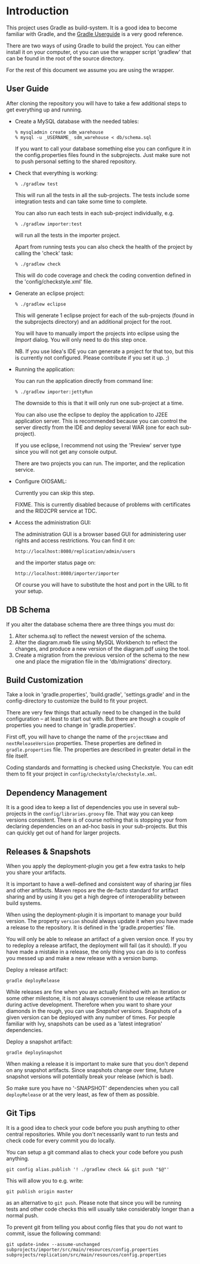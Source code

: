 Introduction
============

This project uses Gradle as build-system. It is a good idea to become familiar
with Gradle, and the [Gradle Userguide](http://gradle.org/documentation.html)
is a very good reference.

There are two ways of using Gradle to build the project. You can either
install it on your computer, ot you can use the wrapper script 'gradlew' that
can be found in the root of the source directory.

For the rest of this document we assume you are using the wrapper.

User Guide
----------

After cloning the repository you will have to take a few additional steps to
get everything up and running.

*   Create a MySQL database with the needed tables:

        % mysqladmin create sdm_warehouse
        % mysql -u _USERNAME_ sdm_warehouse < db/schema.sql

    If you want to call your database something else you can configure it in the
    config.properties files found in the subprojects. Just make sure not to push
    personal setting to the shared repository.

*   Check that everything is working:

        % ./gradlew test
    
    This will run all the tests in all the sub-projects. The tests include
    some integration tests and can take some time to complete.
    
    You can also run each tests in each sub-project individually, e.g.
    
        % ./gradlew importer:test
    
    will run all the tests in the importer project. 
    
    Apart from running tests you can also check the health of the project by
    calling the 'check' task:
    
        % ./gradlew check
    
    This will do code coverage and check the coding convention defined in the
    'config/checkstyle.xml' file.

*   Generate an eclipse project:
    
        % ./gradlew eclipse
    
    This will generate 1 eclipse project for each of the sub-projects (found in 
    the subprojects directory) and an additional project for the root.

    You will have to manually import the projects into eclipse using the _Import_
    dialog. You will only need to do this step once.
    
    NB. If you use Idea's IDE you can generate a project for that too, but this
    is currently not configured. Please contribute if you set it up. ;)

*   Running the application:

    You can run the application directly from command line:
    
        % ./gradlew importer:jettyRun
    
    The downside to this is that it will only run one sub-project at a time.

    You can also use the eclipse to deploy the application to J2EE application
    server. This is recommended because you can control the server directly
    from the IDE and deploy several WAR (one for each sub-project). 

    If you use eclipse, I recommend not using the 'Preview' server type since
    you will not get any console output.

    There are two projects you can run. The importer, and the replication
    service.

*   Configure OIOSAML:
    
    Currently you can skip this step.
    
    FIXME. This is currently disabled because of problems with certificates
    and the RID2CPR service at TDC.

*   Access the administration GUI:

    The administration GUI is a browser based GUI for administering user
    rights and access restrictions. You can find it on:

        http://localhost:8080/replication/admin/users

    and the importer status page on:

        http://localhost:8080/importer/importer

    Of course you will have to substitute the host and port in the URL to fit
    your setup.

DB Schema
---------

If you alter the database schema there are three things you must do:

1.  Alter schema.sql to reflect the newest version of the schema.
2.  Alter the diagram.mwb file using MySQL Workbench to reflect the changes,
    and produce a new version of the diagram.pdf using the tool.
3.  Create a migration from the previous version of the schema to the new one
    and place the migration file in the 'db/migrations' directory. 

Build Customization
-------------------

Take a look in 'gradle.properties', 'build.gradle', 'settings.gradle' and in
the config-directory to customize the build to fit your project.

There are very few things that actually need to be changed in the build
configuration – at least to start out with.
But there are though a couple of properties you need to change in
'gradle.properties'.

First off, you will have to change the name of the `projectName` and
`nextReleaseVersion` properties. These properties are defined in
`gradle.properties` file. The properties are described in greater detail in
the file itself.

Coding standards and formatting is checked using Checkstyle. You can edit them
to fit your project in `config/checkstyle/checkstyle.xml`.

Dependency Management
---------------------

It is a good idea to keep a list of dependencies you use in several
sub-projects in the `config/libraries.groovy` file. That way you can keep
versions consistent. There is of course nothing that is stopping your from
declaring dependencies on an ad-hoc basis in your sub-projects. But this can
quickly get out of hand for larger projects.

Releases & Snapshots
--------------------

When you apply the deployment-plugin you get a few extra tasks to help you
share your artifacts.

It is important to have a well-defined and consistent way of sharing jar files
and other artifacts. Maven repos are the de-facto standard for artifact
sharing and by using it you get a high degree of interoperability between
build systems.

When using the deployment-plugin it is important to manage your build version.
The property `version` should always update it when you have made a release to
the repository. It is defined in the 'gradle.properties' file.

You will only be able to release an artifact of a given version once. If you
try to redeploy a release artifact, the deployment will fail (as it should).
If you have made a mistake in a release, the only thing you can do is to
confess you messed up and make a new release with a version bump.

Deploy a release artifact:

    gradle deployRelease

While releases are fine when you are actually finished with an iteration or
some other milestone, it is not always convenient to use release artifacts
during active development. Therefore when you want to share your diamonds in
the rough, you can use _Snapshot_ versions. Snapshots of a given version can
be deployed with any number of times. For people familiar with Ivy, snapshots
can be used as a 'latest integration' dependencies.

Deploy a snapshot artifact:

    gradle deploySnapshot

When making a release it is important to make sure that you don't
depend on any snapshot artifacts. Since snapshots change over time, future
snapshot versions will potentially break your release (which is bad).

So make sure you have no '-SNAPSHOT' dependencies when you call
`deployRelease` or at the very least, as few of them as possible.

Git Tips
--------

It is a good idea to check your code before you push anything to other central
repositories. While you don't necessarily want to run tests and check code for
every commit you do locally.

You can setup a git command alias to check your code before you push anything.

    git config alias.publish '! ./gradlew check && git push "$@"'

This will allow you to e.g. write:

    git publish origin master

as an alternative to `git push`. Please note that since you will be running
tests and other code checks this will usually take considerably longer than
a normal push.

To prevent git from telling you about config files that you do not want to
commit, issue the following command:

    git update-index --assume-unchanged subprojects/importer/src/main/resources/config.properties subprojects/replication/src/main/resources/config.properties

